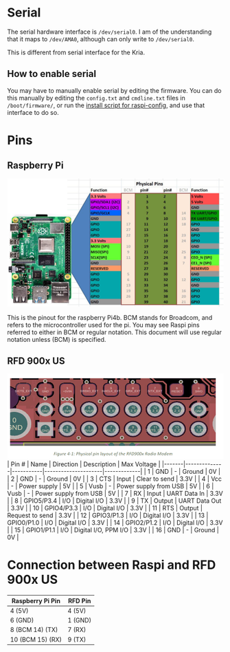 # Serial

The serial hardware interface is `/dev/serial0`. I am of the understanding that it maps to `/dev/AMA0`, although can only write to `/dev/serial0`.

This is different from serial interface for the Kria.

## How to enable serial

You may have to manually enable serial by editing the firmware. You can do this manually by editing the `config.txt` and `cmdline.txt` files in `/boot/firmware/`, or run the [install script for raspi-config](../../Tools/Setup-Scripts/install-raspi-config), and use that interface to do so.

# Pins

## Raspberry Pi
![Raspberry Pi4b Pinout](Images/raspberrypi4b-pinouts.jpg)

This is the pinout for the raspberry Pi4b. BCM stands for Broadcom, and refers to the microcontroller used for the pi. You may see Raspi pins referred to either in BCM or regular notation. This document will use regular notation unless (BCM) is specified.

## RFD 900x US
![RDF 900x US pinout](Images/rfd-900x-us-pinout.png)
| Pin # | Name         | Direction | Description         | Max Voltage |
|-------|--------------|-----------|---------------------|-------------|
| 1     | GND          | -         | Ground              | 0V          |
| 2     | GND          | -         | Ground              | 0V          |
| 3     | CTS          | Input     | Clear to send       | 3.3V        |
| 4     | Vcc          | -         | Power supply        | 5V          |
| 5     | Vusb         | -         | Power supply from USB | 5V        |
| 6     | Vusb         | -         | Power supply from USB | 5V        |
| 7     | RX           | Input     | UART Data In        | 3.3V        |
| 8     | GPIO5/P3.4   | I/O       | Digital I/O         | 3.3V        |
| 9     | TX           | Output    | UART Data Out       | 3.3V        |
| 10    | GPIO4/P3.3   | I/O       | Digital I/O         | 3.3V        |
| 11    | RTS          | Output    | Request to send     | 3.3V        |
| 12    | GPIO3/P1.3   | I/O       | Digital I/O         | 3.3V        |
| 13    | GPIO0/P1.0   | I/O       | Digital I/O         | 3.3V        |
| 14    | GPIO2/P1.2   | I/O       | Digital I/O         | 3.3V        |
| 15    | GPIO1/P1.1   | I/O       | Digital I/O, PPM I/O | 3.3V       |
| 16    | GND          | -         | Ground              | 0V          |


# Connection between Raspi and RFD 900x US

| Raspberry Pi Pin   | RFD Pin   |
|--------------------|-----------|
| 4 (5V)            | 4 (5V)    |
| 6 (GND)           | 1 (GND)   |
| 8 (BCM 14) (TX)   | 7 (RX)    |
| 10 (BCM 15) (RX)  | 9 (TX)    |

